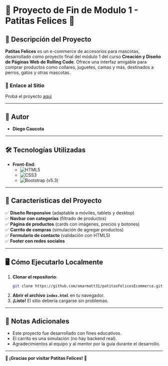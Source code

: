 
# 📖 Proyecto de Fin de Modulo 1 - Patitas Felices 🛒  

## **📌 Descripción del Proyecto**  
**Patitas Felices** es un e-commerce de accesorios para mascotas, desarrollado como proyecto final del módulo 1 del curso **Creación y Diseño de Páginas Web de Rolling Code**. Ofrece una interfaz amigable para comprar productos como collares, juguetes, camas y más, destinados a perros, gatos y otras mascotas.  

### **🔗 Enlace al Sitio**  
Probá el proyecto [aqui](https://patitasfelicesgrupo1.netlify.app/)

---

## **👥 Autor**  
- **Diego Caucota**  

---

## **🛠 Tecnologías Utilizadas**  
- **Front-End:**  
  - ![HTML5](https://img.shields.io/badge/HTML5-E34F26?style=for-the-badge&logo=html5&logoColor=white)  
  - ![CSS3](https://img.shields.io/badge/CSS3-1572B6?style=for-the-badge&logo=css3&logoColor=white)  
  - ![Bootstrap](https://img.shields.io/badge/Bootstrap-7952B3?style=for-the-badge&logo=bootstrap&logoColor=white) (v5.3)  


---

## **🚀 Características del Proyecto**  
✅ **Diseño Responsive** (adaptable a móviles, tablets y desktop)  
✅ **Navbar con categorías** (filtrado de productos)  
✅ **Página de productos** (cards con imágenes, precios y botones)  
✅ **Carrito de compras** (simulación de agregar productos)  
✅ **Formulario de contacto** (validación con HTML5)  
✅ **Footer con redes sociales**  

---

## **🖥️ Cómo Ejecutarlo Localmente**  
1. **Clonar el repositorio**:  
   ```bash
   git clone https://github.com/omarmatt31/patitasFelicesEcommerce.git
   ```
2. **Abrir el archivo `index.html`** en tu navegador.  
3. **¡Listo!** El sitio debería cargarse sin problemas.  


---


## **📝 Notas Adicionales**  
- Este proyecto fue desarrollado con fines educativos.  
- El carrito es una simulación (no hay backend real).  
- Agradecimientos al equipo y al mentor por la guía durante el desarrollo. 

---

**🐾 ¡Gracias por visitar Patitas Felices! 🐾**  
